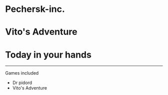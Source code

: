 # Pechersk-inc.
# Vito's Adventure
# Today in your hands

<hr>

Games included
- Dr pidord
- Vito's Adventure
